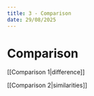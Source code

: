 ```yaml
---
title: 3 - Comparison
date: 29/08/2025
---
```

# Comparison 

[[Comparison 1|difference]]

[[Comparison 2|similarities]]